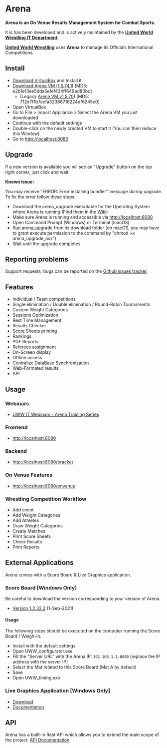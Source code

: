 # Arena

**Arena is an On Venue Results Management System for Combat Sports.**

It is has been developed and is actively maintained by the **[United World Wrestling IT Department](http://uww.io)**.

**[United World Wrestling](https://unitedworldwrestling.org)** uses **Arena** to manage its Officials International Competitions.

## Install

- [Download VirtualBox](https://www.virtualbox.org/wiki/Downloads) and Install it
- [Download Arena VM (1.5.74.1)](https://we.tl/t-BPiEKwEXGo) [MD5: e2b1e13ee5dda5efef424ff649ed80bc]
    - (Legacy [Arena VM v1.5.70](https://we.tl/t-xlwwA0Lla9)) [MD5: 712e7f1b7acfa32386716224df6245c0]
- Open VirtualBox
- Go to File > Import Appliance > Select the Arena VM you just downloaded
- Continue with the default settings
- Double-click on the newly created VM to start it (You can then reduce this Window)
- Go to [http://localhost:8080](http://localhost:8080/)

## Upgrade

If a new version is available you wil see an "Upgrade" button on the top right corner, just click and wait.

**Known issue:** 

You may receive "ERROR: Error installing bundler" message during upgrade. To fix the error follow these steps:
- Download the arena_upgrade executable for the Operating System where Arena is running (Find them in the [Wiki](https://github.com/unitedworldwrestling/arena-public/wiki/How-to-use-arena_upgrade-application))
- Make sure Arena is running and accessible via [http://localhost:8080](http://localhost:8080/)
- Open Command Prompt (Windows) or Terminal (macOS)
- Run arena_upgrade from its download folder (on macOS, you may have to grant execute permission to the command by "chmod +x arena_upgrade_osx")
- Wait until the upgrade completes

## Reporting problems

Support requests, bugs can be reported on the [Github issues tracker](https://github.com/unitedworldwrestling/arena-public/issues).

## Features

- Individual / Team competitions
- Single elimination / Double elimination / Round-Robin Tournaments
- Custom Weight Categories
- Sessions Optimization
- Rest Time Management
- Results Checker
- Score Sheets printing
- Rankings
- PDF Reports
- Referees assignment
- On-Screen display
- Offline access
- Centralize DataBase Synchronization
- Web-Formated results
- API

## Usage

### Webinars
- [UWW IT Webinars - Arena Training Series](https://uww.org/webinars?field_webinar_type_target_id=2024&field_datetime_value=All)

### Frontend
- [http://localhost:8080](http://localhost:8080)

### Backend

- [http://localhost:8080/bracket](http://localhost:8080/bracket)

### On Venue Features

- [http://localhost:8080/onvenue](http://localhost:8080/onvenue)

### Wrestling Competition Workflow

- Add event
- Add Weight Categories
- Add Athletes
- Draw Weight Categories
- Create Matches
- Print Score Sheets
- Check Results
- Print Reports

## External Applications

Arena comes with a Score Board & Live Graphics application.

### Score Board [Windows Only]

Be careful to download the version corresponding to your version of Arena.
- [Version 1.2.32.2](https://github.com/unitedworldwrestling/arena-public/raw/releases/uwwtiming/UWWtimingSetup_1.2.32.2.msi) (1-Sep-2021)

#### Usage
The following steps should be executed on the computer running the Score Board / Weigh-In.

- Install with the default settings
- Open UWW_configurator.exe
- Fill the "Server URL" with the Arena IP: ````192.168.1.1:8080```` (replace the IP address with the server IP)
- Select the Mat related to this Score Board (Mat A by default)
- Save
- Open UWW_timing.exe

### Live Graphics Application [Windows Only]

- [Download](https://we.tl/t-GysVJKuk1c)
- [Documentation](https://we.tl/t-AgRGognV6g)

## API

Arena has a built-in Rest API which allows you to extend the main scope of the project.
[API Documentation](http://arena.unitedworldwrestling.org/api/doc)
